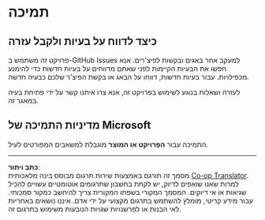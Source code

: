 <!--
CO_OP_TRANSLATOR_METADATA:
{
  "original_hash": "cd89329575372232e59605f7a08ae0df",
  "translation_date": "2025-08-27T20:22:30+00:00",
  "source_file": "SUPPORT.md",
  "language_code": "he"
}
-->
# תמיכה

## כיצד לדווח על בעיות ולקבל עזרה  

פרויקט זה משתמש ב-GitHub Issues למעקב אחר באגים ובקשות לפיצ'רים. אנא חפשו את הבעיות הקיימות לפני שאתם מדווחים על בעיות חדשות כדי להימנע מכפילויות. עבור בעיות חדשות, דווחו על הבאג או בקשת הפיצ'ר שלכם כבעיה חדשה.

לעזרה ושאלות בנוגע לשימוש בפרויקט זה, אנא צרו איתנו קשר על ידי פתיחת בעיה במאגר זה.

## מדיניות התמיכה של Microsoft  

התמיכה עבור **הפרויקט או המוצר** מוגבלת למשאבים המפורטים לעיל.

---

**כתב ויתור**:  
מסמך זה תורגם באמצעות שירות תרגום מבוסס בינה מלאכותית [Co-op Translator](https://github.com/Azure/co-op-translator). למרות שאנו שואפים לדיוק, יש לקחת בחשבון שתרגומים אוטומטיים עשויים להכיל שגיאות או אי דיוקים. המסמך המקורי בשפתו המקורית צריך להיחשב כמקור סמכותי. עבור מידע קריטי, מומלץ להשתמש בתרגום מקצועי על ידי אדם. איננו נושאים באחריות לאי הבנות או לפרשנויות שגויות הנובעות משימוש בתרגום זה.